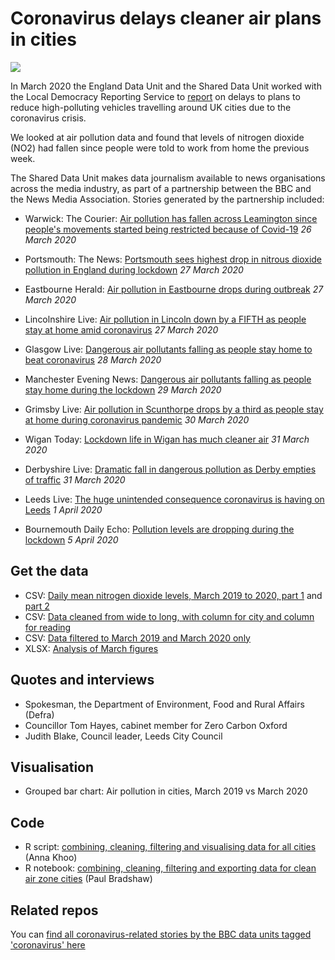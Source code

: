 # Coronavirus delays cleaner air plans in cities

![](https://ichef.bbci.co.uk/news/624/cpsprodpb/9FC6/production/_111420904_no2-nc.png)

In March 2020 the England Data Unit and the Shared Data Unit worked with the Local Democracy Reporting Service to [report](https://www.bbc.co.uk/news/uk-england-52035655) on delays to plans to reduce high-polluting vehicles travelling around UK cities due to the coronavirus crisis.

We looked at air pollution data and found that levels of nitrogen dioxide (NO2) had fallen since people were told to work from home the previous week.

The Shared Data Unit makes data journalism available to news organisations across the media industry, as part of a partnership between the BBC and the News Media Association. Stories generated by the partnership included:

* Warwick: The Courier: [Air pollution has fallen across Leamington since people's movements started being restricted because of Covid-19](https://www.warwickcourier.co.uk/health/coronavirus/air-pollution-has-fallen-across-leamington-peoples-movements-started-being-restricted-because-covid-19-2519608) *26 March 2020*
* Portsmouth: The News: [Portsmouth sees highest drop in nitrous dioxide pollution in England during lockdown](https://www.portsmouth.co.uk/health/portsmouth-sees-highest-drop-nitrous-dioxide-pollution-england-during-lockdown-2520860) *27 March 2020* 
* Eastbourne Herald: [Air pollution in Eastbourne drops during outbreak](https://www.eastbourneherald.co.uk/news/environment/air-pollution-eastbourne-drops-during-outbreak-2520725) *27 March 2020*
* Lincolnshire Live: [Air pollution in Lincoln down by a FIFTH as people stay at home amid coronavirus](https://www.lincolnshirelive.co.uk/news/lincoln-news/coronavirus-air-pollution-lincoln-health-3994083) *27 March 2020*
* Glasgow Live: [Dangerous air pollutants falling as people stay home to beat coronavirus](https://www.glasgowlive.co.uk/news/glasgow-news/dangerous-air-pollutants-falling-people-17998466) *28 March 2020*
* Manchester Evening News: [Dangerous air pollutants falling as people stay home during the lockdown](https://www.manchestereveningnews.co.uk/news/greater-manchester-news/dangerous-air-pollutants-falling-people-17997706) *29 March 2020*
* Grimsby Live: [Air pollution in Scunthorpe drops by a third as people stay at home during coronavirus pandemic](https://www.grimsbytelegraph.co.uk/news/local-news/air-pollution-scunthorpe-drops-third-3994024) *30 March 2020*
* Wigan Today: [Lockdown life in Wigan has much cleaner air](https://www.wigantoday.net/health/coronavirus/lockdown-life-wigan-has-much-cleaner-air-2523485) *31 March 2020*
* Derbyshire Live: [Dramatic fall in dangerous pollution as Derby empties of traffic](https://www.derbytelegraph.co.uk/news/derby-news/dramatic-fall-dangerous-pollution-derby-3994221) *31 March 2020*


* Leeds Live: [The huge unintended consequence coronavirus is having on Leeds](https://www.leeds-live.co.uk/news/leeds-news/huge-unintended-consequence-coronavirus-having-18000586) *1 April 2020*
* Bournemouth Daily Echo: [Pollution levels are dropping during the lockdown](https://www.bournemouthecho.co.uk/news/18359123.pollution-levels-dropping-lockdown/) *5 April 2020*


## Get the data 

* CSV: [Daily mean nitrogen dioxide levels, March 2019 to 2020, part 1](https://github.com/BBC-Data-Unit/Coronavirus-clean-air-zones/blob/master/daily_mean_mar_19_to_24_03.csv) and [part 2](https://github.com/BBC-Data-Unit/Coronavirus-clean-air-zones/blob/master/daily_mean_mar_19_to_24_03_part_2.csv)
* CSV: [Data cleaned from wide to long, with column for city and column for reading](https://github.com/BBC-Data-Unit/Coronavirus-clean-air-zones/blob/master/daily_data_long.csv)
* CSV: [Data filtered to March 2019 and March 2020 only](https://github.com/BBC-Data-Unit/Coronavirus-clean-air-zones/blob/master/daily_data_long.march.csv)
* XLSX: [Analysis of March figures](https://github.com/BBC-Data-Unit/Coronavirus-clean-air-zones/blob/master/excel_analysis_pollution.xlsx)

## Quotes and interviews

* Spokesman, the Department of Environment, Food and Rural Affairs (Defra)
* Councillor Tom Hayes, cabinet member for Zero Carbon Oxford
* Judith Blake, Council leader, Leeds City Council 

## Visualisation

* Grouped bar chart: Air pollution in cities, March 2019 vs March 2020

## Code

* R script: [combining, cleaning, filtering and visualising data for all cities](https://github.com/BBC-Data-Unit/Coronavirus-clean-air-zones/blob/master/NO2_data_by_hour_march.R) (Anna Khoo)
* R notebook: [combining, cleaning, filtering and exporting data for clean air zone cities](https://github.com/BBC-Data-Unit/Coronavirus-clean-air-zones/blob/master/airpollution.Rmd) (Paul Bradshaw)

## Related repos

You can [find all coronavirus-related stories by the BBC data units tagged 'coronavirus' here](https://github.com/search?q=topic%3Acoronavirus+org%3ABBC-Data-Unit&type=Repositories)
